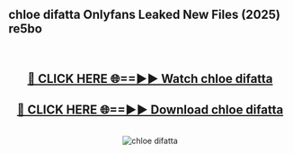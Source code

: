 <h2>chloe difatta Onlyfans Leaked New Files (2025) re5bo</h2>
<br>
<div align="center">
<h2><a href="https://mediafiles.top/chloe_difatta&ref=git" rel="nofollow">🔴 CLICK HERE 🌐==►► Watch chloe difatta</a></h2>
<h2><a href="https://mediafiles.top/chloe_difatta&ref=git" rel="nofollow">🔴 CLICK HERE 🌐==►► Download chloe difatta</a></h2>
<br>
<a href="https://mediafiles.top/chloe_difatta&ref=git" rel="nofollow" data-target="animated-image.originalLink"><img src="https://i.ibb.co.com/xMMVF88/686577567.gif" alt="chloe difatta" style="max-width: 100%; display: inline-block;" data-target="animated-image.originalImage"></a>
</div>
<br>
<br>